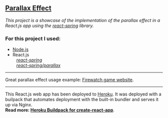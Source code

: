 [Parallax Effect](https://smg-parallax.herokuapp.com/)
---

_This project is a showcase of the implementation of the parallax effect in a React.js app using the [react-spring](https://react-spring.io/) library._
<h3>For this project I used:</h3>  

- [Node.js](https://nodejs.org)  
- React.js  
&nbsp;&nbsp; *[react-spring](https://react-spring.io/)*  
&nbsp;&nbsp; *[react-spring/parallax](https://react-spring.io/)*

---

Great parallax effect usage example: [Firewatch game website](https://www.firewatchgame.com/).


---

This React.js web app has been deployed to [Heroku](https://devcenter.heroku.com/start). It was deployed with a builpack that automates deployment with the built-in bundler and serves it up via Nginx.  
**Read more: [Heroku Buildpack for create-react-app](https://github.com/mars/create-react-app-buildpack)**.